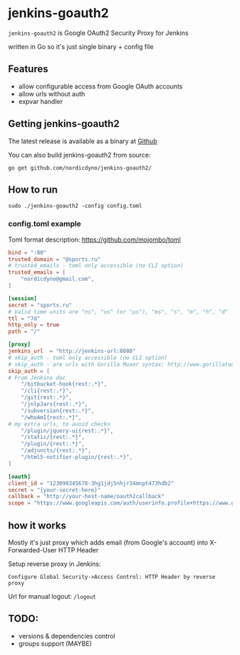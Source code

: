 jenkins-goauth2
================

`jenkins-goauth2` is Google OAuth2 Security Proxy for Jenkins

written in Go so it's just single binary + config file

## Features

* allow configurable access from Google OAuth accounts
* allow urls without auth
* expvar handler

## Getting jenkins-goauth2

The latest release is available as a binary at [Github][github-release]

[github-release]: https://github.com/nordicdyno/jenkins-goauth2/releases/


You can also build jenkins-goauth2 from source:

`go get github.com/nordicdyno/jenkins-goauth2/`

## How to run

```
sudo ./jenkins-goauth2 -config config.toml
```

### config.toml example

Toml format description: https://github.com/mojombo/toml

```toml
bind = ":80"
trusted_domain = "@sports.ru"
# trusted_emails - toml only accessible (no CLI option)
trusted_emails = [
	"nordicdyno@gmail.com",
]

[session]
secret = "sports.ru"
# Valid time units are "ns", "us" (or "µs"), "ms", "s", "m", "h", "d"
ttl = "7d"
http_only = true
path = "/"

[proxy]
jenkins_url  = "http://jenkins-url:8080"
# skip_auth - toml only accessible (no CLI option)
# skip_auth - are urls with Gorilla Muxer syntax: http://www.gorillatoolkit.org/pkg/mux
skip_auth = [
# From Jenkins doc
	"/bitbucket-hook{rest:.*}",
	"/cli{rest:.*}",
	"/git{rest:.*}",
	"/jnlpJars{rest:.*}",
	"/subversion{rest:.*}",
	"/whoAmI{rest:.*}",
# my extra urls, to avoid checks
	"/plugin/jquery-ui{rest:.*}",
	"/static/{rest:.*}",
	"/plugin/{rest:.*}",
	"/adjuncts/{rest:.*}",
	"/html5-notifier-plugin/{rest:.*}",
]

[oauth]
client_id = "123098345678-3hg1jdj5nhjr34mnpt473hdb2"
secret = "{your-secret-here}"
callback = "http://your-host-name/oauth2callback"
scope = "https://www.googleapis.com/auth/userinfo.profile+https://www.googleapis.com/auth/userinfo.email"
```

## how it works

Mostly it's just proxy which adds email (from Google's account) into X-Forwarded-User HTTP Header

Setup reverse proxy in Jenkins:
```
Configure Global Security->Access Control: HTTP Header by reverse proxy
```

Url for manual logout: `/logout`

## TODO:

- versions & dependencies control
- groups support (MAYBE)
